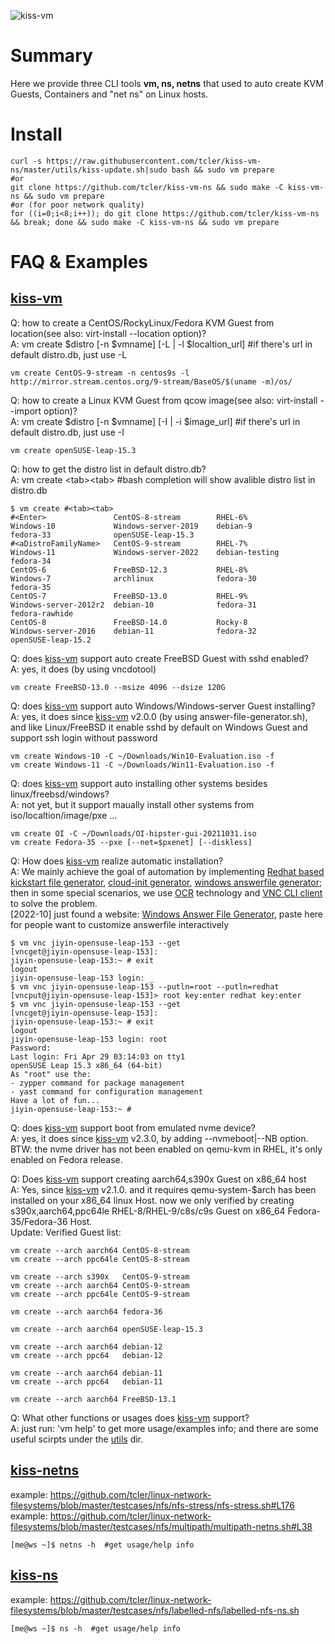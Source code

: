 ![kiss-vm](https://raw.githubusercontent.com/tcler/kiss-vm-ns/master/Images/kiss-vm.gif)

# Summary
Here we provide three CLI tools **vm, ns, netns** that used to auto create KVM Guests, Containers and "net ns" on Linux hosts.

# Install
```
curl -s https://raw.githubusercontent.com/tcler/kiss-vm-ns/master/utils/kiss-update.sh|sudo bash && sudo vm prepare
#or
git clone https://github.com/tcler/kiss-vm-ns && sudo make -C kiss-vm-ns && sudo vm prepare
#or (for poor network quality)
for ((i=0;i<8;i++)); do git clone https://github.com/tcler/kiss-vm-ns && break; done && sudo make -C kiss-vm-ns && sudo vm prepare
```

# FAQ & Examples
## [kiss-vm](https://github.com/tcler/kiss-vm-ns/blob/master/kiss-vm)

Q: how to create a CentOS/RockyLinux/Fedora KVM Guest from location(see also: virt-install --location option)?  
A: vm create $distro \[-n $vmname] \[-L | -l $localtion_url]  #if there's url in default distro.db, just use -L
```
vm create CentOS-9-stream -n centos9s -l http://mirror.stream.centos.org/9-stream/BaseOS/$(uname -m)/os/
```

Q: how to create a Linux KVM Guest from qcow image(see also: virt-install --import option)?  
A: vm create $distro \[-n $vmname] \[-I | -i $image_url]  #if there's url in default distro.db, just use -I
```
vm create openSUSE-leap-15.3
```

Q: how to get the distro list in default distro.db?  
A: vm create \<tab>\<tab>  #bash completion will show avalible distro list in distro.db
```
$ vm create #<tab><tab>
#<Enter>               CentOS-8-stream        RHEL-6%                Windows-10             Windows-server-2019    debian-9               fedora-33              openSUSE-leap-15.3
#<aDistroFamilyName>   CentOS-9-stream        RHEL-7%                Windows-11             Windows-server-2022    debian-testing         fedora-34              
CentOS-6               FreeBSD-12.3           RHEL-8%                Windows-7              archlinux              fedora-30              fedora-35              
CentOS-7               FreeBSD-13.0           RHEL-9%                Windows-server-2012r2  debian-10              fedora-31              fedora-rawhide         
CentOS-8               FreeBSD-14.0           Rocky-8                Windows-server-2016    debian-11              fedora-32              openSUSE-leap-15.2
```

Q: does [kiss-vm](https://github.com/tcler/kiss-vm-ns/blob/master/kiss-vm) support auto create FreeBSD Guest with sshd enabled?  
A: yes, it does (by using vncdotool)
```
vm create FreeBSD-13.0 --msize 4096 --dsize 120G 
```

Q: does [kiss-vm](https://github.com/tcler/kiss-vm-ns/blob/master/kiss-vm) support auto Windows/Windows-server Guest installing?  
A: yes, it does since [kiss-vm](https://github.com/tcler/kiss-vm-ns/blob/master/kiss-vm) v2.0.0 (by using answer-file-generator.sh), and like Linux/FreeBSD it enable sshd by default on Windows Guest and support ssh login without password
```
vm create Windows-10 -C ~/Downloads/Win10-Evaluation.iso -f
vm create Windows-11 -C ~/Downloads/Win11-Evaluation.iso -f
```

Q: does [kiss-vm](https://github.com/tcler/kiss-vm-ns/blob/master/kiss-vm) support auto installing other systems besides linux/freebsd/windows?  
A: not yet, but it support maually install other systems from iso/localtion/image/pxe ...
```
vm create OI -C ~/Downloads/OI-hipster-gui-20211031.iso
vm create Fedora-35 --pxe [--net=$pxenet] [--diskless]
```

Q: How does [kiss-vm](https://github.com/tcler/kiss-vm-ns/blob/master/kiss-vm) realize automatic installation?  
A: We mainly achieve the goal of automation by implementing [Redhat based kickstart file generator](https://github.com/tcler/kiss-vm-ns/blob/master/utils/ks-generator.sh), [cloud-init generator](https://github.com/tcler/kiss-vm-ns/blob/master/utils/cloud-init-iso-gen.sh), [windows answerfile generator](https://github.com/tcler/kiss-vm-ns/blob/master/utils/answer-file-generator.sh); then in some special scenarios, we use [OCR](https://en.wikipedia.org/wiki/Optical_character_recognition) technology and [VNC CLI client](https://github.com/sibson/vncdotool) to solve the problem.  
\[2022-10] just found a website: [Windows Answer File Generator](https://www.windowsafg.com/win10x86_x64_uefi.html), paste here for people want to customize answerfile interactively
```
$ vm vnc jiyin-opensuse-leap-153 --get
[vncget@jiyin-opensuse-leap-153]:
jiyin-opensuse-leap-153:~ # exit
logout
jiyin-opensuse-leap-153 login: _
$ vm vnc jiyin-opensuse-leap-153 --putln=root --putln=redhat
[vncput@jiyin-opensuse-leap-153]> root key:enter redhat key:enter
$ vm vnc jiyin-opensuse-leap-153 --get
[vncget@jiyin-opensuse-leap-153]:
jiyin-opensuse-leap-153:~ # exit
logout
jiyin-opensuse-leap-153 login: root
Password:
Last login: Fri Apr 29 03:14:03 on tty1
openSUSE Leap 15.3 x86_64 (64-bit)
As "root" use the:
- zypper command for package management
- yast command for configuration management
Have a lot of fun...
jiyin-opensuse-leap-153:~ #
```

Q: does [kiss-vm](https://github.com/tcler/kiss-vm-ns/blob/master/kiss-vm) support boot from emulated nvme device?  
A: yes, it does since [kiss-vm](https://github.com/tcler/kiss-vm-ns/blob/master/kiss-vm) v2.3.0, by adding --nvmeboot|--NB option.  
BTW: the nvme driver has not been enabled on qemu-kvm in RHEL, it's only enabled on Fedora release.


Q: Does [kiss-vm](https://github.com/tcler/kiss-vm-ns/blob/master/kiss-vm) support creating aarch64,s390x Guest on x86_64 host  
A: Yes, since [kiss-vm](https://github.com/tcler/kiss-vm-ns/blob/master/kiss-vm) v2.1.0. and it requires qemu-system-$arch has been installed on your x86_64 linux Host.
now we only verified by creating s390x,aarch64,ppc64le RHEL-8/RHEL-9/c8s/c9s Guest on x86_64 Fedora-35/Fedora-36 Host.  
Update: Verified Guest list:
```
vm create --arch aarch64 CentOS-8-stream
vm create --arch ppc64le CentOS-8-stream

vm create --arch s390x   CentOS-9-stream
vm create --arch aarch64 CentOS-9-stream
vm create --arch ppc64le CentOS-9-stream

vm create --arch aarch64 fedora-36

vm create --arch aarch64 openSUSE-leap-15.3

vm create --arch aarch64 debian-12
vm create --arch ppc64   debian-12

vm create --arch aarch64 debian-11
vm create --arch ppc64   debian-11

vm create --arch aarch64 FreeBSD-13.1
```

Q: What other functions or usages does [kiss-vm](https://github.com/tcler/kiss-vm-ns/blob/master/kiss-vm) support?  
A: just run: 'vm help' to get more usage/examples info; and there are some useful scirpts under the [utils](https://github.com/tcler/kiss-vm-ns/tree/master/utils) dir.


## [kiss-netns](https://github.com/tcler/kiss-vm-ns/blob/master/kiss-netns)
example: https://github.com/tcler/linux-network-filesystems/blob/master/testcases/nfs/nfs-stress/nfs-stress.sh#L176  
example: https://github.com/tcler/linux-network-filesystems/blob/master/testcases/nfs/multipath/multipath-netns.sh#L38  
```
[me@ws ~]$ netns -h  #get usage/help info
```


## [kiss-ns](https://github.com/tcler/kiss-vm-ns/blob/master/kiss-ns)
example: https://github.com/tcler/linux-network-filesystems/blob/master/testcases/nfs/labelled-nfs/labelled-nfs-ns.sh  
```
[me@ws ~]$ ns -h  #get usage/help info
```
